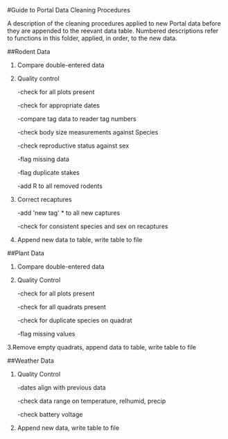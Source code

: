 #Guide to Portal Data Cleaning Procedures

A description of the cleaning procedures applied to new Portal data before they are appended to the reevant data table. Numbered descriptions refer to functions in this folder, applied, in order, to the new data.

##Rodent Data
1. Compare double-entered data

2. Quality control

    -check for all plots present

    -check for appropriate dates

    -compare tag data to reader tag numbers

    -check body size measurements against Species

    -check reproductive status against sex

    -flag missing data

    -flag duplicate stakes

    -add R to all removed rodents

3. Correct recaptures

    -add 'new tag' * to all new captures

    -check for consistent species and sex on recaptures

4. Append new data to table, write table to file

##Plant Data
1. Compare double-entered data

2. Quality Control

    -check for all plots present

    -check for all quadrats present

    -check for duplicate species on quadrat

    -flag missing values

3.Remove empty quadrats, append data to table, write table to file

##Weather Data
1. Quality Control

    -dates align with previous data

    -check data range on temperature, relhumid, precip

    -check battery voltage

2. Append new data, write table to file

	